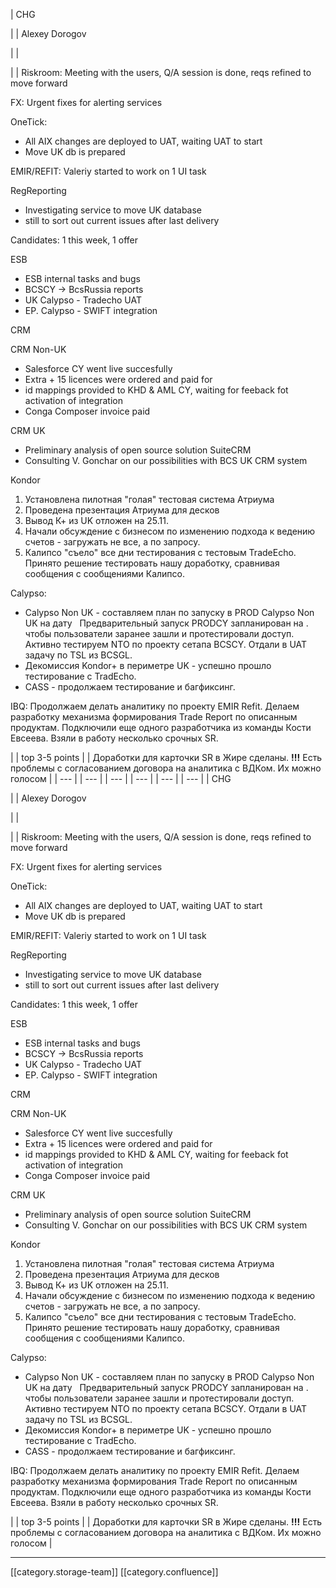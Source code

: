 





| CHG

 | 
| Alexey Dorogov

 | 
| 

 | 
| Riskroom: Meeting with the users, Q/A session is done, reqs refined to move forward

FX: Urgent fixes for alerting services

OneTick:

<ul><li>All AIX changes are deployed to UAT, waiting UAT to start</li><li>Move UK db is prepared</li></ul>EMIR/REFIT: Valeriy started to work on 1 UI task

RegReporting

<ul><li>Investigating service to move UK database</li><li>still to sort out current issues after last delivery</li></ul>Candidates: 1 this week, 1 offer



ESB

<ul><li>ESB internal tasks and bugs</li><li>BCSCY → BcsRussia reports</li><li>UK Calypso - Tradecho UAT</li><li>EP. Calypso - SWIFT integration</li></ul>

CRM

CRM Non-UK

<ul><li>Salesforce CY went live succesfully</li><li>Extra + 15 licences were ordered and paid for</li><li>id mappings provided to KHD & AML CY, waiting for feeback fot activation of integration</li><li>Conga Composer invoice paid</li></ul>CRM UK

<ul><li>Preliminary analysis of open source solution SuiteCRM</li><li>Consulting V. Gonchar on our possibilities with BCS UK CRM system</li></ul>

Kondor


1. Установлена пилотная "голая" тестовая система Атриума
1. Проведена презентация Атриума для десков
1. Вывод К+ из UK отложен на 25.11.
1. Начали обсуждение с бизнесом по изменению подхода к ведению счетов - загружать не все, а по запросу.
1. Калипсо "съело" все дни тестирования с тестовым TradeEcho. Принято решение тестировать нашу доработку, сравнивая сообщения с сообщениями Калипсо.



Calypso:

<ul><li>Calypso Non UK - составляем план по запуску в PROD Calypso Non UK на дату   Предварительный запуск PRODCY запланирован на . чтобы пользователи заранее зашли и протестировали доступ. Активно тестируем NTO по проекту сетапа BCSCY. Отдали в UAT задачу по TSL из BCSGL.</li><li>Декомиссия Kondor+ в периметре UK - успешно прошло тестирование с TradEcho. </li><li>CASS - продолжаем тестирование и багфиксинг.</li></ul>IBQ: Продолжаем делать аналитику по проекту EMIR Refit. Делаем разработку механизма формирования Trade Report по описанным продуктам. Подключили еще одного разработчика из команды Кости Евсеева. Взяли в работу несколько срочных SR.



 | 
| top 3-5 points | 
| Доработки для карточки SR в Жире сделаны. **!!!**  Есть проблемы с согласованием договора на аналитика с ВДКом. Их можно голосом | 
|  --- | 
|  --- | 
|  --- | 
|  --- | 
|  --- | 
|  --- | 
| CHG

 | 
| Alexey Dorogov

 | 
| 

 | 
| Riskroom: Meeting with the users, Q/A session is done, reqs refined to move forward

FX: Urgent fixes for alerting services

OneTick:

<ul><li>All AIX changes are deployed to UAT, waiting UAT to start</li><li>Move UK db is prepared</li></ul>EMIR/REFIT: Valeriy started to work on 1 UI task

RegReporting

<ul><li>Investigating service to move UK database</li><li>still to sort out current issues after last delivery</li></ul>Candidates: 1 this week, 1 offer



ESB

<ul><li>ESB internal tasks and bugs</li><li>BCSCY → BcsRussia reports</li><li>UK Calypso - Tradecho UAT</li><li>EP. Calypso - SWIFT integration</li></ul>

CRM

CRM Non-UK

<ul><li>Salesforce CY went live succesfully</li><li>Extra + 15 licences were ordered and paid for</li><li>id mappings provided to KHD & AML CY, waiting for feeback fot activation of integration</li><li>Conga Composer invoice paid</li></ul>CRM UK

<ul><li>Preliminary analysis of open source solution SuiteCRM</li><li>Consulting V. Gonchar on our possibilities with BCS UK CRM system</li></ul>

Kondor


1. Установлена пилотная "голая" тестовая система Атриума
1. Проведена презентация Атриума для десков
1. Вывод К+ из UK отложен на 25.11.
1. Начали обсуждение с бизнесом по изменению подхода к ведению счетов - загружать не все, а по запросу.
1. Калипсо "съело" все дни тестирования с тестовым TradeEcho. Принято решение тестировать нашу доработку, сравнивая сообщения с сообщениями Калипсо.



Calypso:

<ul><li>Calypso Non UK - составляем план по запуску в PROD Calypso Non UK на дату   Предварительный запуск PRODCY запланирован на . чтобы пользователи заранее зашли и протестировали доступ. Активно тестируем NTO по проекту сетапа BCSCY. Отдали в UAT задачу по TSL из BCSGL.</li><li>Декомиссия Kondor+ в периметре UK - успешно прошло тестирование с TradEcho. </li><li>CASS - продолжаем тестирование и багфиксинг.</li></ul>IBQ: Продолжаем делать аналитику по проекту EMIR Refit. Делаем разработку механизма формирования Trade Report по описанным продуктам. Подключили еще одного разработчика из команды Кости Евсеева. Взяли в работу несколько срочных SR.



 | 
| top 3-5 points | 
| Доработки для карточки SR в Жире сделаны. **!!!**  Есть проблемы с согласованием договора на аналитика с ВДКом. Их можно голосом | 







*****

[[category.storage-team]] 
[[category.confluence]] 
